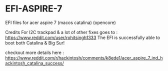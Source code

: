 # EFI-ASPIRE-7
EFI files for acer aspire 7 (macos catalina) (opencore)

Credits For I2C trackpad & a lot of other fixes goes to : https://www.reddit.com/user/rohitsingh1333
The EFI is successfully able to boot both Catalina & Big Sur!

checkout more details here : https://www.reddit.com/r/hackintosh/comments/k8ede1/acer_aspire_7_ind_hackintosh_catalina_success/
